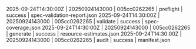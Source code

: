 2025-09-24T14:30:00Z | 20250924143000 | 005cc0262265 | preflight | success | spec-validation-report.json
2025-09-24T14:30:00Z | 20250924143000 | 005cc0262265 | validate | success | spec-coverage.json
2025-09-24T14:30:00Z | 20250924143000 | 005cc0262265 | generate | success | resource-estimates.json
2025-09-24T14:30:00Z | 20250924143000 | 005cc0262265 | audit | success | manifest.json